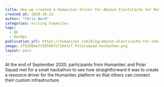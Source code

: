 ```yaml
---
title: How we created a Humanitec driver for Amazon ElastiCache for Redis - A hackathon with Polar Squad
created_at: 2020-10-23
author: "Chris Ward"
categories: writing humanitec
tags: 
  - DX
  - DevOps
publication_url: https://humanitec.com/blog/amazon-elasticache-for-redis-polarsquad-hackathon
image: 5f92984ef7d35467e71b431f_Polarsquad-hackathon.png
layout: post
---
```


At the end of September 2020, participants from Humanitec and Polar Squad met for a small hackathon to see how straightforward it was to create a resource driver for the Humanitec platform so that others can connect their custom infrastructure.
